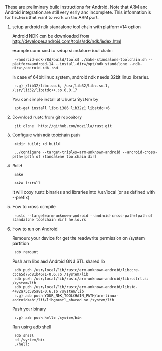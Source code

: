 These are preliminary build instructions for Android. Note that ARM and Android integration are still very early and incomplete. This information is for hackers that want to work on the ARM port.

1. setup android ndk standalone tool chain with platform=14 option

    Android NDK can be downloaded from http://developer.android.com/tools/sdk/ndk/index.html
    
    example command to setup standalone tool chain:
    
        ~/android-ndk-r8d/build/tools$ ./make-standalone-toolchain.sh --platform=android-14 --install-dir=/opt/ndk_standalone --ndk-dir=~/android-ndk-r8d


    In case of 64bit linux system, android ndk needs 32bit linux libraries.

        e.g) /lib32/libc.so.6, /usr/lib32/libz.so.1, /usr/lib32/libstdc++.so.6.0.17

    You can simple install at Ubuntu System by 

        apt-get install libc-i386 lib32z1 libstdc++6

2. Download rustc from git repository

        git clone  http://github.com/mozilla/rust.git
    
3. Configure with ndk toolchain path

        mkdir build; cd build

        ../configure --target-triples=arm-unknown-android --android-cross-path=[path of standalone toolchain dir]

4. Build

        make
  
        make install  

    It will copy rustc binaries and libraries into /usr/local (or as defined with --prefix)
    
5. How to cross compile
    
        rustc --target=arm-unknown-android --android-cross-path=[path of standalone toolchain dir] hello.rs
 
6. How to run on Android

    Remount your device for get the read/write permission on /system partition

        adb remount

    Push arm libs and Android GNU STL shared lib

        adb push /usr/local/lib/rustc/arm-unknown-android/libcore-c3ca5d77d81b46c1-0.6.so /system/lib
        adb push /usr/local/lib/rustc/arm-unknown-android/librustrt.so /system/lib
        adb push /usr/local/lib/rustc/arm-unknown-android/libstd-4782a756585a81-0.6.so /system/lib
        e.g) adb push YOUR_NDK_TOOLCHAIN_PATH/arm-linux-androideabi/lib/libgnustl_shared.so /system/lib

    Push your binary

        e.g) adb push hello /system/bin

    Run using adb shell

        adb shell
        cd /system/bin
        ./hello